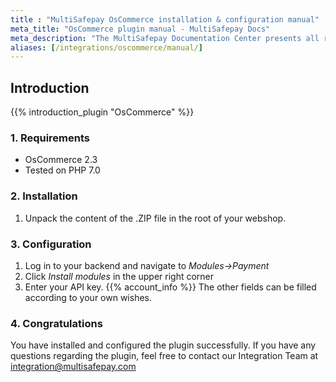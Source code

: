 ```yaml
---
title : "MultiSafepay OsCommerce installation & configuration manual"
meta_title: "OsCommerce plugin manual - MultiSafepay Docs"
meta_description: "The MultiSafepay Documentation Center presents all relevant information about our Plugins and API. You can also find support pages for payment methods, tools and general questions as well as the contact details of our Support and Integration Teams."
aliases: [/integrations/oscommerce/manual/]
---
```


## Introduction

{{% introduction_plugin "OsCommerce" %}}

### 1. Requirements
- OsCommerce 2.3
- Tested on PHP 7.0

### 2. Installation
 1. Unpack the content of the .ZIP file in the root of your webshop.

### 3. Configuration
1. Log in to your backend and navigate to _Modules→Payment_
2. Click _Install modules_ in the upper right corner
3. Enter your API key. {{% account_info %}} The other fields can be filled according to your own wishes.

### 4. Congratulations
You have installed and configured the plugin successfully. If you have any questions regarding the plugin, feel free to contact our Integration Team at <integration@multisafepay.com>
